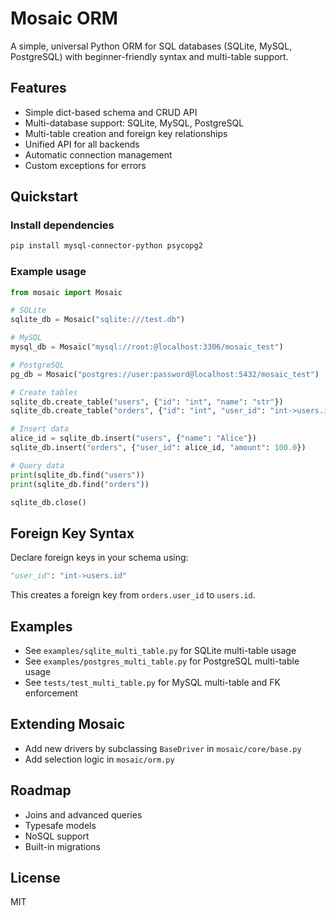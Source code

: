 # Mosaic ORM

A simple, universal Python ORM for SQL databases (SQLite, MySQL, PostgreSQL) with beginner-friendly syntax and multi-table support.

## Features
- Simple dict-based schema and CRUD API
- Multi-database support: SQLite, MySQL, PostgreSQL
- Multi-table creation and foreign key relationships
- Unified API for all backends
- Automatic connection management
- Custom exceptions for errors

## Quickstart

### Install dependencies
```bash
pip install mysql-connector-python psycopg2
```

### Example usage
```python
from mosaic import Mosaic

# SQLite
sqlite_db = Mosaic("sqlite:///test.db")

# MySQL
mysql_db = Mosaic("mysql://root:@localhost:3306/mosaic_test")

# PostgreSQL
pg_db = Mosaic("postgres://user:password@localhost:5432/mosaic_test")

# Create tables
sqlite_db.create_table("users", {"id": "int", "name": "str"})
sqlite_db.create_table("orders", {"id": "int", "user_id": "int->users.id", "amount": "float"})

# Insert data
alice_id = sqlite_db.insert("users", {"name": "Alice"})
sqlite_db.insert("orders", {"user_id": alice_id, "amount": 100.0})

# Query data
print(sqlite_db.find("users"))
print(sqlite_db.find("orders"))

sqlite_db.close()
```

## Foreign Key Syntax
Declare foreign keys in your schema using:
```python
"user_id": "int->users.id"
```
This creates a foreign key from `orders.user_id` to `users.id`.

## Examples
- See `examples/sqlite_multi_table.py` for SQLite multi-table usage
- See `examples/postgres_multi_table.py` for PostgreSQL multi-table usage
- See `tests/test_multi_table.py` for MySQL multi-table and FK enforcement

## Extending Mosaic
- Add new drivers by subclassing `BaseDriver` in `mosaic/core/base.py`
- Add selection logic in `mosaic/orm.py`

## Roadmap
- Joins and advanced queries
- Typesafe models
- NoSQL support
- Built-in migrations

## License
MIT
